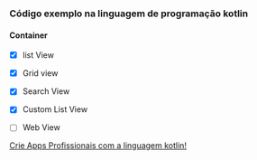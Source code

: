 ### Código exemplo na linguagem de programação kotlin
#### Container
- [x] list View
- [x] Grid view
- [x] Search View
- [x] Custom List View
- [ ] Web View


[Crie Apps Profissionais com a linguagem kotlin!](https://bit.ly/curso_criar_aplicativo_kotlin)

